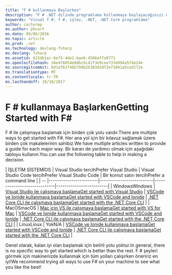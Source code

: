 ```yaml
---
title: "F # kullanmaya Başlarken"
description: "F # .NET dilinde programlama kullanmaya başlayacağınızı öğrenin."
keywords: "Visual f #, f #, işlev, .NET, .NET Core programlama"
author: cartermp
ms.author: phcart
ms.date: 09/06/2016
ms.topic: article
ms.prod: .net
ms.technology: devlang-fsharp
ms.devlang: fsharp
ms.assetid: 615db1ec-6ef3-4de2-bae6-4586affa9771
ms.openlocfilehash: 34e476054e8dbc6c41f3e9cee733e094a5f4e24e
ms.sourcegitcommit: bd1ef61f4bb794b25383d3d72e71041a5ced172e
ms.translationtype: MT
ms.contentlocale: tr-TR
ms.lasthandoff: 10/18/2017
---
```

# <a name="getting-started-with-f"></a><span data-ttu-id="e847e-104">F # kullanmaya Başlarken</span><span class="sxs-lookup"><span data-stu-id="e847e-104">Getting Started with F#</span></span> #

<span data-ttu-id="e847e-105">F # ile çalışmaya başlamak için birden çok yolu vardır.</span><span class="sxs-lookup"><span data-stu-id="e847e-105">There are multiple ways to get started with F#.</span></span>  <span data-ttu-id="e847e-106">Her ana yol için bir kılavuz sağlamak üzere birden çok makalelerinin sahibiz.</span><span class="sxs-lookup"><span data-stu-id="e847e-106">We have multiple articles written to provide a guide for each major way.</span></span>  <span data-ttu-id="e847e-107">Bir kararı de yardımcı olmak için aşağıdaki tabloyu kullanın.</span><span class="sxs-lookup"><span data-stu-id="e847e-107">You can use the following table to help in making a decision.</span></span>

| <span data-ttu-id="e847e-108">İŞLETİM SİSTEMİ</span><span class="sxs-lookup"><span data-stu-id="e847e-108">OS</span></span> | <span data-ttu-id="e847e-109">Visual Studio tercih</span><span class="sxs-lookup"><span data-stu-id="e847e-109">Prefer Visual Studio</span></span> | <span data-ttu-id="e847e-110">Visual Studio Code tercih</span><span class="sxs-lookup"><span data-stu-id="e847e-110">Prefer Visual Studio Code</span></span> | <span data-ttu-id="e847e-111">Bir komut satırı tercih</span><span class="sxs-lookup"><span data-stu-id="e847e-111">Prefer a command line</span></span> |
| -- |------------------------|--------------------------|-----------------------------|-------------------------|
| <span data-ttu-id="e847e-112">Windows</span><span class="sxs-lookup"><span data-stu-id="e847e-112">Windows</span></span> | [<span data-ttu-id="e847e-113">Visual Studio ile çalışmaya başlama</span><span class="sxs-lookup"><span data-stu-id="e847e-113">Get started with Visual Studio</span></span>](get-started-visual-studio.md) | [<span data-ttu-id="e847e-114">VSCode ve Ionide kullanmaya başlama</span><span class="sxs-lookup"><span data-stu-id="e847e-114">Get started with VSCode and Ionide</span></span>](get-started-vscode.md) | [<span data-ttu-id="e847e-115">.NET Core CLI ile çalışmaya başlama</span><span class="sxs-lookup"><span data-stu-id="e847e-115">Get started with the .NET Core CLI</span></span>](get-started-command-line.md) |
| <span data-ttu-id="e847e-116">MacOS</span><span class="sxs-lookup"><span data-stu-id="e847e-116">macOS</span></span> | [<span data-ttu-id="e847e-117">Mac için VS ile çalışmaya başlama</span><span class="sxs-lookup"><span data-stu-id="e847e-117">Get started with VS for Mac</span></span>](get-started-with-visual-studio-for-mac.md) | [<span data-ttu-id="e847e-118">VSCode ve Ionide kullanmaya başlama</span><span class="sxs-lookup"><span data-stu-id="e847e-118">Get started with VSCode and Ionide</span></span>](get-started-vscode.md) | [<span data-ttu-id="e847e-119">.NET Core CLI ile çalışmaya başlama</span><span class="sxs-lookup"><span data-stu-id="e847e-119">Get started with the .NET Core CLI</span></span>](get-started-command-line.md) |
| <span data-ttu-id="e847e-120">Linux</span><span class="sxs-lookup"><span data-stu-id="e847e-120">Linux</span></span> | <span data-ttu-id="e847e-121">Yok</span><span class="sxs-lookup"><span data-stu-id="e847e-121">N/A</span></span> | [<span data-ttu-id="e847e-122">VSCode ve Ionide kullanmaya başlama</span><span class="sxs-lookup"><span data-stu-id="e847e-122">Get started with VSCode and Ionide</span></span>](get-started-vscode.md) | [<span data-ttu-id="e847e-123">.NET Core CLI ile çalışmaya başlama</span><span class="sxs-lookup"><span data-stu-id="e847e-123">Get started with the .NET Core CLI</span></span>](get-started-command-line.md) |

<span data-ttu-id="e847e-124">Genel olarak, kalan iyi olan başlamak için belirli yolu yoktur.</span><span class="sxs-lookup"><span data-stu-id="e847e-124">In general, there is no specific way to get started which is better than the rest.</span></span>  <span data-ttu-id="e847e-125">F # şeyleri görmek için makinenizde kullanmak için tüm yolları çalışırken öneririz en iyi!</span><span class="sxs-lookup"><span data-stu-id="e847e-125">We recommend trying all ways to use F# on your machine to see what you like the best!</span></span>
